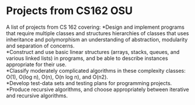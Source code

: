 # Projects from CS162 OSU

A list of projects from CS 162 covering:
*Design and implement programs that require multiple classes and structures hierarchies of classes that uses inheritance and polymorphism
an understanding of abstraction, modularity and separation of concerns. <br>
*Construct and use basic linear structures (arrays, stacks, queues, and various linked lists) in programs, and be able to describe instances appropriate for their use. <br>
*Classify moderately complicated algorithms in these complexity classes: O(1), O(log n), O(n), O(n log n), and O(n2). <br>
*Develop test-data sets and testing plans for programming projects. <br>
*Produce recursive algorithms, and choose appropriately between iterative and recursive algorithms.
